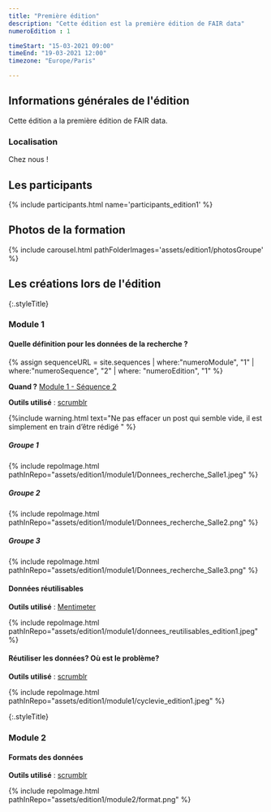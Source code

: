 ```yaml
---
title: "Première édition"
description: "Cette édition est la première édition de FAIR data"
numeroEdition : 1

timeStart: "15-03-2021 09:00"
timeEnd: "19-03-2021 12:00"
timezone: "Europe/Paris"

---
```


## Informations générales de l'édition

Cette édition a la première édition de FAIR data.

### Localisation

Chez nous !

## Les participants

{% include participants.html name='participants_edition1' %}

## Photos de la formation

{% include carousel.html pathFolderImages='assets/edition1/photosGroupe' %}

## Les créations lors de l'édition

{:.styleTitle}
### Module 1 

#### Quelle définition pour les données de la recherche ?

{% assign sequenceURL = site.sequences | where:"numeroModule", "1" | where:"numeroSequence", "2" | where: "numeroEdition", "1" %}

**Quand ?**  [Module 1 - Séquence 2]({{site.baseurl}}{{sequenceURL[0].url}})

**Outils utilisé** : [scrumblr](http://scrumblr.ca/)

{%include warning.html 
text="Ne pas effacer un post qui semble vide, il est simplement en train d’être rédigé
" %}

##### Groupe 1
{% include repoImage.html pathInRepo="assets/edition1/module1/Donnees_recherche_Salle1.jpeg" %}

##### Groupe 2
{% include repoImage.html pathInRepo="assets/edition1/module1/Donnees_recherche_Salle2.png" %}

##### Groupe 3
{% include repoImage.html pathInRepo="assets/edition1/module1/Donnees_recherche_Salle3.png" %}

#### Données réutilisables

**Outils utilisé**  : [Mentimeter](https://www.menti.com/)

{% include repoImage.html pathInRepo="assets/edition1/module1/donnees_reutilisables_edition1.jpeg" %}

#### Réutiliser les données? Où est le problème?

**Outils utilisé** : [scrumblr](http://scrumblr.ca/)

{% include repoImage.html pathInRepo="assets/edition1/module1/cyclevie_edition1.jpeg" %}

{:.styleTitle}
### Module 2

#### Formats des données

**Outils utilisé** : [scrumblr](http://scrumblr.ca/)

{% include repoImage.html pathInRepo="assets/edition1/module2/format.png" %}
